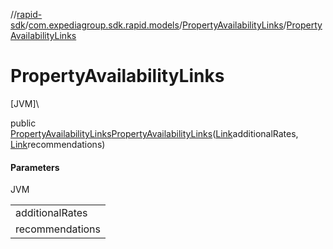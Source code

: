 //[rapid-sdk](../../../index.md)/[com.expediagroup.sdk.rapid.models](../index.md)/[PropertyAvailabilityLinks](index.md)/[PropertyAvailabilityLinks](-property-availability-links.md)

# PropertyAvailabilityLinks

[JVM]\

public [PropertyAvailabilityLinks](index.md)[PropertyAvailabilityLinks](-property-availability-links.md)([Link](../-link/index.md)additionalRates, [Link](../-link/index.md)recommendations)

#### Parameters

JVM

| |
|---|
| additionalRates |
| recommendations |
